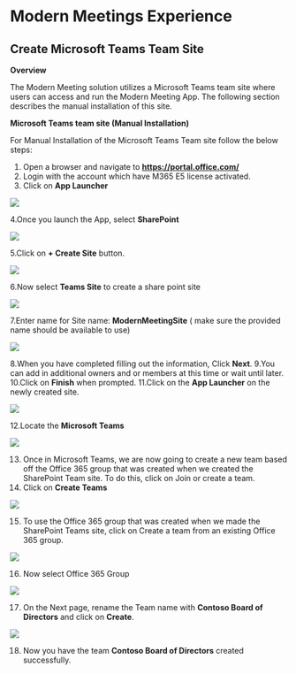 # Modern Meetings Experience

## Create Microsoft Teams Team Site

**Overview** 

The Modern Meeting solution utilizes a Microsoft Teams team site where users can access and run the Modern Meeting App. The following section describes the manual installation of this site. 

**Microsoft Teams team site (Manual Installation)**

For Manual Installation of the Microsoft Teams Team site follow the below steps: 

1. Open a browser and navigate to **https://portal.office.com/**
2. Login with the account which have M365 E5 license activated. 
3. Click on **App Launcher**

![](images/applaunch1.png)

4.Once you launch the App, select **SharePoint**

![](images/sharepoint2.png)

5.Click on **+ Create Site** button.

![](images/createsite3.png)

6.Now select **Teams Site** to create a share point site

![](images/teamsite4.png)

7.Enter name for Site name: **ModernMeetingSite** ( make sure the provided name should be available to use)

![](images/sitenamemod5.png)

8.When you have completed filling out the information, Click **Next**.
9.You can add in additional owners and or members at this time or wait until later.
10.Click on **Finish** when prompted. 
11.Click on the **App Launcher** on the newly created site.

![](images/newsite7.png)

12.Locate the **Microsoft Teams**

![](images/locateteams6.png)

13.	Once in Microsoft Teams, we are now going to create a new team based off the Office 365 group that was created when we created the SharePoint Team site. To do this, click on Join or create a team.
14. Click on **Create Teams**

![](images/jointeamcreate9.png)

15. To use the Office 365 group that was created when we made the SharePoint Teams site, click on Create a team from an existing Office 365 group.

![](images/createsample10.png)


16. Now select Office 365 Group

![](images/office365.png)

17. On the Next page, rename the Team name with **Contoso Board of Directors** and click on **Create**.


![](images/createfinal.png)

18. Now you have the team **Contoso Board of Directors** created successfully.






